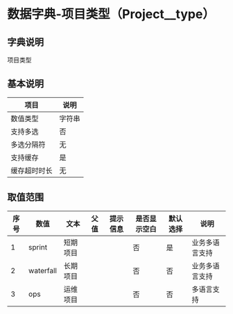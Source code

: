 # 数据字典-项目类型（Project__type）
## 字典说明
项目类型

## 基本说明
| 项目 | 说明 |
| -- | -- |
| 数值类型 | 字符串 |
| 支持多选 | 否 |
| 多选分隔符 | 无 |
| 支持缓存 | 是 |
| 缓存超时时长 | 无 |

## 取值范围
| 序号 | 数值 | 文本 | 父值 | 提示信息 | 是否显示空白 | 默认选择 | 说明 |
| -- | -- | -- | -- | -- | -- | -- | -- |
| 1 | sprint | 短期项目 |  |  | 否 | 是 | 业务多语言支持 |
| 2 | waterfall | 长期项目 |  |  | 否 | 否 | 业务多语言支持 |
| 3 | ops | 运维项目 |  |  | 否 | 否 | 多语言支持 |

